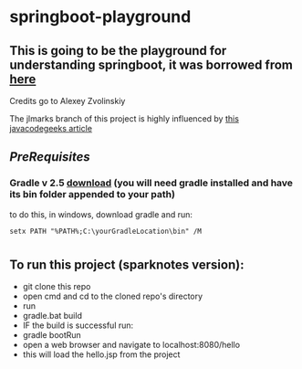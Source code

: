# springboot-playground
## This is going to be the playground for understanding springboot, it was borrowed from [here](http://www.javacodegeeks.com/2014/06/spring-boot-fast-mvc-start.html)
Credits go to Alexey Zvolinskiy

The jlmarks branch of this project is highly influenced by [this javacodegeeks article](http://www.javacodegeeks.com/2013/04/simple-spring-mvc-web-application-using-gradle.html)

## *PreRequisites*
### Gradle v 2.5 [download](http://gradle.org/gradle-download/) (you will need gradle installed and have its bin folder appended to your path)
to do this, in windows, download gradle and run:

```
setx PATH "%PATH%;C:\yourGradleLocation\bin" /M
```

# #
## To run this project (sparknotes version):
- git clone this repo
- open cmd and cd to the cloned repo's directory
- run
- gradle.bat build
- IF the build is successful run:
- gradle bootRun
- open a web browser and navigate to localhost:8080/hello
- this will load the hello.jsp from the project
